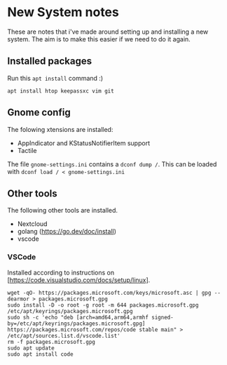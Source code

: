 # New System notes
These are notes that i've made around setting up and installing a new system. The aim is to make this easier if we need to do it again.

## Installed packages
Run this `apt install` command :)

```
apt install htop keepassxc vim git
```

## Gnome config

The folowing xtensions are installed:
- AppIndicator and KStatusNotifierItem support
- Tactile

The file `gnome-settings.ini` contains a `dconf dump /`. This can be loaded with `dconf load / < gnome-settings.ini`

## Other tools
The following other tools are installed.

- Nextcloud
- golang (https://go.dev/doc/install)
- vscode

### VSCode

Installed according to instructions on [https://code.visualstudio.com/docs/setup/linux].

```
wget -qO- https://packages.microsoft.com/keys/microsoft.asc | gpg --dearmor > packages.microsoft.gpg
sudo install -D -o root -g root -m 644 packages.microsoft.gpg /etc/apt/keyrings/packages.microsoft.gpg
sudo sh -c 'echo "deb [arch=amd64,arm64,armhf signed-by=/etc/apt/keyrings/packages.microsoft.gpg] https://packages.microsoft.com/repos/code stable main" > /etc/apt/sources.list.d/vscode.list'
rm -f packages.microsoft.gpg
sudo apt update
sudo apt install code 
```
